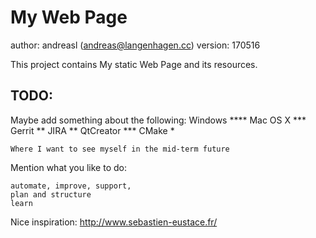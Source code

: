 # My Web Page
author: andreasl (andreas@langenhagen.cc)
version: 170516

This project contains My static Web Page and its resources.


## TODO:
Maybe add something about the following:
    Windows ****
    Mac OS X ***
    Gerrit **
    JIRA **
    QtCreator ***
    CMake *

    Where I want to see myself in the mid-term future

Mention what you like to do:

    automate, improve, support,
    plan and structure
    learn

Nice inspiration:
http://www.sebastien-eustace.fr/
